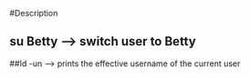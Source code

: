 #Description
## su Betty —> switch user to Betty
##Id -un —> prints the effective username of the current user 
